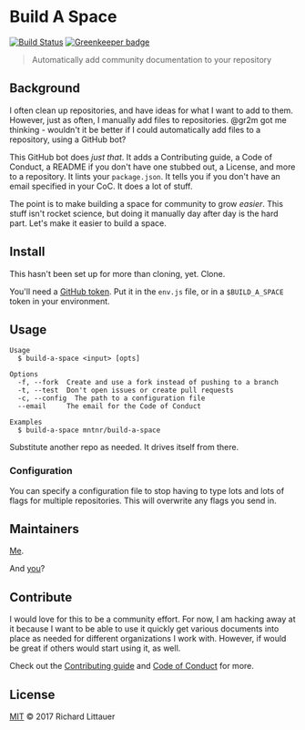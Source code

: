 # Build A Space

[![Build Status](https://travis-ci.org/mntnr/build-a-space.svg?branch=master)](https://travis-ci.org/mntnr/build-a-space) [![Greenkeeper badge](https://badges.greenkeeper.io/mntnr/build-a-space.svg)](https://greenkeeper.io/)

> Automatically add community documentation to your repository

## Background

I often clean up repositories, and have ideas for what I want to add to them. However, just as often, I manually add files to repositories. @gr2m got me thinking - wouldn't it be better if I could automatically add files to a repository, using a GitHub bot?

This GitHub bot does _just that_. It adds a Contributing guide, a Code of Conduct, a README if you don't have one stubbed out, a License, and more to a repository. It lints your `package.json`. It tells you if you don't have an email specified in your CoC. It does a lot of stuff.

The point is to make building a space for community to grow _easier_. This stuff isn't rocket science, but doing it manually day after day is the hard part. Let's make it easier to build a space.

## Install

This hasn't been set up for more than cloning, yet. Clone.

You'll need a [GitHub token](https://github.com/settings/tokens). Put it in the `env.js` file, or in a `$BUILD_A_SPACE` token in your environment.

## Usage

```
Usage
  $ build-a-space <input> [opts]

Options
  -f, --fork  Create and use a fork instead of pushing to a branch
  -t, --test  Don't open issues or create pull requests
  -c, --config  The path to a configuration file
  --email     The email for the Code of Conduct

Examples
  $ build-a-space mntnr/build-a-space
```

Substitute another repo as needed. It drives itself from there.

### Configuration

You can specify a configuration file to stop having to type lots and lots of flags for multiple repositories. This will overwrite any flags you send in.


## Maintainers

[Me](https://burntfen.com).

And [you](https://github.com/mntnr/build-a-space/issues/new?title=I%20want%20to%20be%20a%20maintainer!)?

## Contribute

I would love for this to be a community effort. For now, I am hacking away at it because I want to be able to use it quickly get various documents into place as needed for different organizations I work with. However, if would be great if others would start using it, as well.

Check out the [Contributing guide](CONTRIBUTING.md) and [Code of Conduct](CODE_OF_CONDUCT.md) for more.

## License

[MIT](LICENSE) © 2017 Richard Littauer
